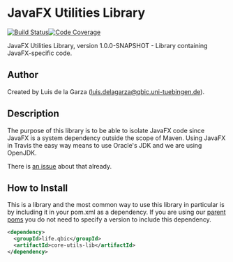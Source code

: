 # JavaFX Utilities Library
[![Build Status](https://travis-ci.com/qbicsoftware/javafx-utils-lib.svg?branch=development)](https://travis-ci.com/qbicsoftware/javafx-utils-lib)[![Code Coverage]( https://codecov.io/gh/qbicsoftware/javafx-utils-lib/branch/development/graph/badge.svg)](https://codecov.io/gh/qbicsoftware/javafx-utils-lib)

JavaFX Utilities Library, version 1.0.0-SNAPSHOT - Library containing JavaFX-specific code.

## Author
Created by Luis de la Garza (luis.delagarza@qbic.uni-tuebingen.de).

## Description
The purpose of this library is to be able to isolate JavaFX code since JavaFX is a system dependency outside the scope of Maven. Using JavaFX in Travis the easy way means to use Oracle's JDK and we are using OpenJDK.

There is [an issue](https://github.com/qbicsoftware/javafx-utils-lib/issues/1) about that already.

## How to Install
This is a library and the most common way to use this library in particular is by including it in your pom.xml as a dependency. If you are using our [parent poms](https://github.com/qbicsoftware/parent-poms) you do not need to specify a version to include this dependency.

```xml
<dependency>
  <groupId>life.qbic</groupId>
  <artifactId>core-utils-lib</artifactId>
</dependency>
```

